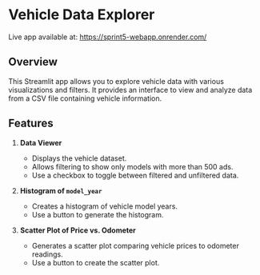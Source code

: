 # Vehicle Data Explorer

Live app available at:
https://sprint5-webapp.onrender.com/

## Overview

This Streamlit app allows you to explore vehicle data with various visualizations and filters. It provides an interface to view and analyze data from a CSV file containing vehicle information.

## Features

1. **Data Viewer**
   - Displays the vehicle dataset.
   - Allows filtering to show only models with more than 500 ads.
   - Use a checkbox to toggle between filtered and unfiltered data.

2. **Histogram of `model_year`**
   - Creates a histogram of vehicle model years.
   - Use a button to generate the histogram.

3. **Scatter Plot of Price vs. Odometer**
   - Generates a scatter plot comparing vehicle prices to odometer readings.
   - Use a button to create the scatter plot.

